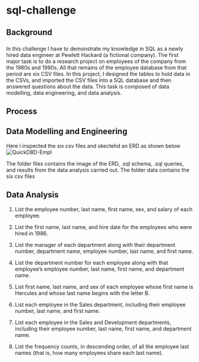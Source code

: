 # sql-challenge

## Background
### 
In this challenge I have to demonstrate my knowledge in SQL as a newly hired data engineer at Pewlett Hackard (a fictional company). The first major task is to do a research project on employees of the company from the 1980s and 1990s. All that remains of the employee database from that period are six CSV files. In this project, I designed the tables to hold data in the CSVs, and imported the CSV files into a SQL database and then answered questions about the data. This task is composed of data modelling, data engineering, and data analysis.

## Process

## Data Modelling and Engineering
Here i inspected the six csv files  and skectehd an ERD as shown below
![QuickDBD-Empl](https://user-images.githubusercontent.com/111699427/210419223-5a70b216-6a4e-4969-a9a8-6c5ca7c028ec.jpg)

The folder files contains the image of the ERD, .sql schema, .sql queries, and results from the data analysis carried out. The folder data contains the six csv files
## Data Analysis
1. List the employee number, last name, first name, sex, and salary of each employee.

2. List the first name, last name, and hire date for the employees who were hired in 1986.

3. List the manager of each department along with their department number, department name, employee number, last name, and first name.

4. List the department number for each employee along with that employee’s employee number, last name, first name, and department name.

5. List first name, last name, and sex of each employee whose first name is Hercules and whose last name begins with the letter B.

6. List each employee in the Sales department, including their employee number, last name, and first name.

7. List each employee in the Sales and Development departments, including their employee number, last name, first name, and department name.

8. List the frequency counts, in descending order, of all the employee last names (that is, how many employees share each last name).
